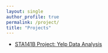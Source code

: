 ```yaml
---
layout: single
author_profile: true
permalink: /project/
title: "Projects"
---
```


- [STA141B Project: Yelp Data Analysis](https://rlee12.github.io/Project)



